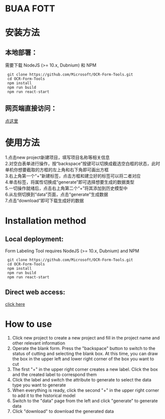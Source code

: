 # BUAA FOTT

# 安装方法

## 本地部署：
需要下载 NodeJS (>= 10.x, Dubnium) 和 NPM
```
 git clone https://github.com/Microsoft/OCR-Form-Tools.git
 cd OCR-Form-Tools
 npm install
 npm run build
 npm run react-start
```
## 网页端直接访问：
[点这里](https://wheremeow.com/)

# 使用方法
1.点击new project新建项目，填写项目名称等相关信息<br>
2.对空白表单进行操作，按“backspace”按键可以切换成截选空白框的状态，此时单机你想要截取的方框的左上角和右下角即可画出方框<br>
3.右上角第一个“+”新建标签，点击方框和建立好的标签可以将二者对应<br>
4.单击标签，将属性切换成“generate”即可选择想要生成的数据类型<br>
5.一切操作就绪后，点击右上角第二个“+”将其添加到历史模型中<br>
6.从左侧切换到“data”页面，点击“generate”生成数据<br>
7.点击“download”即可下载生成好的数据<br>


# Installation method            
## Local deployment:    
Form Labeling Tool requires NodeJS (>= 10.x, Dubnium) and NPM
```
 git clone https://github.com/Microsoft/OCR-Form-Tools.git
 cd OCR-Form-Tools
 npm install
 npm run build
 npm run react-start
```
## Direct web access:            
[click here](https://wheremeow.com/)   

# How to use            
1. Click new project to create a new project and fill in the project name and other relevant information     <br>       
2. Operate the blank form. Press the "backspace" button to switch to the status of cutting and selecting the blank box. At this time, you can draw the box in the upper left and lower right corner of the box you want to cut <br>           
3. The first "+" in the upper right corner creates a new label. Click the box and the created label to correspond them   <br>         
4. Click the label and switch the attribute to generate to select the data type you want to generate <br>           
5. When everything is ready, click the second "+" in the upper right corner to add it to the historical model   <br>         
6. Switch to the "data" page from the left and click "generate" to generate data         <br>   
7. Click "download" to download the generated data<br>
